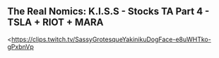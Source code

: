 ## The Real Nomics: K.I.S.S - Stocks TA Part 4 - TSLA + RIOT + MARA
<https://clips.twitch.tv/SassyGrotesqueYakinikuDogFace-e8uWHTko-gPxbnVp>
